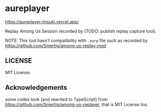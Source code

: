 # aureplayer

https://aureplayer.rinsuki.vercel.app/

Replay Among Us Session recorded by (TODO: publish replay capture tool).

NOTE: This tool hasn't compatibility with `.aurp` file such as recorded by https://github.com/Smertig/among-us-replay-mod

## LICENSE

MIT License.

## Acknowledgements

some codes took (and rewrited to TypeScript) from https://github.com/Smertig/among-us-replayer, that is MIT License too.